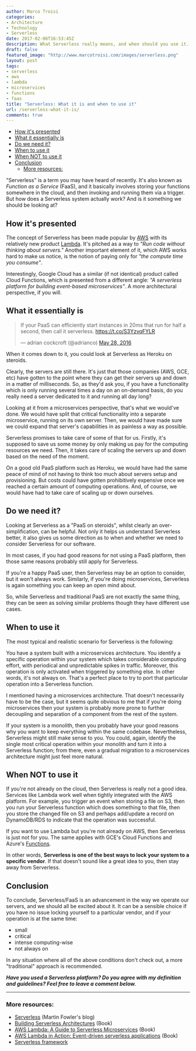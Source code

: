 ```yaml
---
author: Marco Troisi
categories:
- Architecture
- Technology
- Serverless
date: 2017-02-06T16:53:45Z
description: What Serverless really means, and when should you use it.
draft: false
featured_image: "http://www.marcotroisi.com/images/serverless.png"
layout: post
tags:
- serverless
- aws
- lambda
- microservices
- functions
- faas
title: "Serverless: What it is and when to use it"
url: /serverless-what-it-is/
comments: true
---
```


<!-- MarkdownTOC -->

- [How it's presented](#how-its-presented)
- [What it essentially is](#what-it-essentially-is)
- [Do we need it?](#do-we-need-it)
- [When to use it](#when-to-use-it)
- [When NOT to use it](#when-not-to-use-it)
- [Conclusion](#conclusion)
    - [More resources:](#more-resources)

<!-- /MarkdownTOC -->

"Serverless" is a term you may have heard of recently. It's also known as *Function as a Service* (FaaS), and it basically involves storing your functions somewhere in the cloud, and then invoking and running them via a trigger. But how does a Serverless system actually work? And is it something we should be looking at?

<a name="how-its-presented"></a>
## How it's presented

The concept of Serverless has been made popular by [AWS](https://aws.amazon.com) with its relatively new product [Lambda](https://aws.amazon.com/lambda/). It's pitched as a way to *"Run code without thinking about servers."* Another important element of it, which AWS works hard to make us notice, is the notion of paying only for *"the compute time you consume"*.

Interestingly, Google Cloud has a similar (if not identical) product called Cloud Functions, which is presented from a different angle: *"A serverless platform for building event-based microservices"*. A more architectural perspective, if you will.

<a name="what-it-essentially-is"></a>
## What it essentially is

<blockquote class="twitter-tweet" data-lang="en"><p lang="en" dir="ltr">If your PaaS can efficiently start instances in 20ms that run for half a second, then call it serverless. <a href="https://t.co/S3YzvqFYLR">https://t.co/S3YzvqFYLR</a></p>&mdash; adrian cockcroft (@adrianco) <a href="https://twitter.com/adrianco/status/736553530689998848">May 28, 2016</a></blockquote>
<script async src="//platform.twitter.com/widgets.js" charset="utf-8"></script>

When it comes down to it, you could look at Serverless as Heroku on steroids.

Clearly, the servers are still there. It's just that those companies (AWS, GCE, etc) have gotten to the point where they can get their servers up and down in a matter of milliseconds. So, as they'd ask you, if you have a functionality which is only running several times a day on an on-demand basis, do you really need a server dedicated to it and running all day long?

Looking at it from a microservices perspective, that's what we would've done. We would have split that critical functionality into a separate microservice, running on its own server. Then, we would have made sure we could expand that server's capabilities in as painless a way as possible. 

Serverless promises to take care of some of that for us. Firstly, it's supposed to save us some money by only making us pay for the computing resources we need. Then, it takes care of scaling the servers up and down based on the need of the moment. 

On a good old PaaS platform such as Heroku, we would have had the same peace of mind of not having to think too much about servers setup and provisioning. But costs could have gotten prohibitively expensive once we reached a certain amount of computing operations. And, of course, we would have had to take care of scaling up or down ourselves.

<a name="do-we-need-it"></a>
## Do we need it?

Looking at Serverless as a "PaaS on steroids", whilst clearly an over-simplification, can be helpful. Not only it helps us understand Serverless better, it also gives us some direction as to when and whether we need to consider Serverless for our software.

In most cases, if you had good reasons for not using a PaaS platform, then those same reasons probably still apply for Serverless. 

If you're a happy PaaS user, then Serverless may be an option to consider, but it won't always work. Similarly, if you're doing microservices, Serverless is again something you can keep an open mind about.

So, while Serverless and traditional PaaS are not exactly the same thing, they can be seen as solving similar problems though they have different use cases.

<a name="when-to-use-it"></a>
## When to use it

The most typical and realistic scenario for Serverless is the following:

You have a system built with a microservices architecture. You identify a specific operation within your system which takes considerable computing effort, with periodical and unpredictable spikes in traffic. Moreover, this operation is only activated when triggered by something else. In other words, it's not always on. That's a perfect place to try to port that particular operation into a Serverless function.

I mentioned having a microservices architecture. That doesn't necessarily have to be the case, but it seems quite obvious to me that if you're doing microservices then your system is probably more prone to further decoupling and separation of a component from the rest of the system. 

If your system is a monolith, then you probably have your good reasons why you want to keep everything within the same codebase. Nevertheless, Serverless might still make sense to you. You could, again, identify the single most critical operation within your monolith and turn it into a Serverless function; from there, even a gradual migration to a microservices architecture might just feel more natural.

<a name="when-not-to-use-it"></a>
## When NOT to use it

If you're not already on the cloud, then Serverless is really not a good idea. Services like Lambda work well when tightly integrated with the AWS platform. For example, you trigger an event when storing a file on S3, then you run your Serverless function which does something to that file, then you store the changed file on S3 and perhaps add/update a record on DynamoDB/RDS to indicate that the operation was successful.

If you want to use Lambda but you're not already on AWS, then Serverless is just not for you. The same applies with GCE's Cloud Functions and Azure's [Functions](https://azure.microsoft.com/en-us/services/functions/).

In other words, **Serverless is one of the best ways to lock your system to a specific vendor**. If that doesn't sound like a great idea to you, then stay away from Serverless.

<a name="conclusion"></a>
## Conclusion

To conclude, Serverless/FaaS is an advancement in the way we operate our servers, and we should all be excited about it. It can be a sensible choice if you have no issue locking yourself to a particular vendor, and if your operation is at the same time:

- small
- critical
- intense computing-wise
- not always on

In any situation where all of the above conditions don't check out, a more "traditional" approach is recommended.

***Have you used a Serverless platform? Do you agree with my definition and guidelines? Feel free to leave a comment below.***

***

<a name="more-resources"></a>
### More resources:

- [Serverless](https://martinfowler.com/articles/serverless.html#what-isnt-serverless) (Martin Fowler's blog)
- [Building Serverless Architectures](http://amzn.to/2kv7nBg) (Book)
- [AWS Lambda: A Guide to Serverless Microservices](http://amzn.to/2kte9rH) (Book)
- [AWS Lambda in Action: Event-driven serverless applications](http://amzn.to/2kv4KQf) (Book)
- [Serverless framework](https://serverless.com/)

